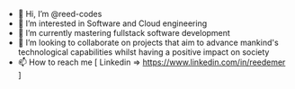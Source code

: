 - 👋 Hi, I’m @reed-codes
- 👀 I’m interested in Software and Cloud engineering
- 🌱 I’m currently mastering fullstack software development
- 💞️ I’m looking to collaborate on projects that aim to advance mankind's technological capabilities whilst having a positive impact on society 
- 📫 How to reach me [ Linkedin => https://www.linkedin.com/in/reedemer ]

<!---
reed-codes/reed-codes is a ✨ special ✨ repository because its `README.md` (this file) appears on your GitHub profile.
You can click the Preview link to take a look at your changes.
--->
